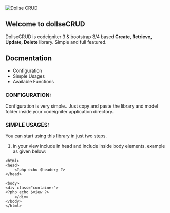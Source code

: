 ![Dollse CRUD]({{site.baseurl}}/https://i.imgur.com/PtAzIZ6.png)

## Welcome to dollseCRUD

DollseCRUD is codeigniter 3 & bootstrap 3/4 based **Create, Retrieve, Update, Delete** library. Simple and full featured.

## Docmentation

- Configuration
- Simple Usages
- Available Functions

### CONFIGURATION:
Configuration is very simple.. Just copy and paste the library and model folder inside your codeigniter application directory.

### SIMPLE USAGES:
You can start using this library in just two steps.
1. in your view include  **<?php echo $header; ?>** in head and include **<?php echo $view ?>** inside body elements. example as given below:

```
<html>
<head>
    <?php echo $header; ?>
</head>

<body>
<div class="container">
<?php echo $view ?>
    </div>
</body>
</html>
```
